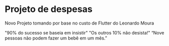 # Projeto de despesas 

Novo Projeto tomando por base no custo de Flutter do Leonardo Moura


"90% do sucesso se baseia em insistir"
"Os outros 10% não desista!"
“Nove pessoas não podem fazer um bebê em um mês.”